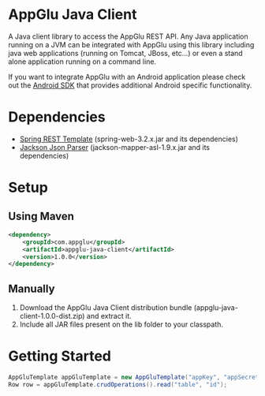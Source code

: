 # AppGlu Java Client

A Java client library to access the AppGlu REST API. 
Any Java application running on a JVM can be integrated with AppGlu using this library including java web applications (running on Tomcat, JBoss, etc...) or even a stand alone application running on a command line.

If you want to integrate AppGlu with an Android application please check out the [Android SDK](https://github.com/appglu/appglu-androidsdk/tree/master/appglu-android-sdk) that provides additional Android specific functionality.

# Dependencies

* [Spring REST Template](http://www.springsource.org/spring-framework) (spring-web-3.2.x.jar and its dependencies)
* [Jackson Json Parser](http://jackson.codehaus.org) (jackson-mapper-asl-1.9.x.jar and its dependencies)

# Setup

## Using Maven

```xml
<dependency>
    <groupId>com.appglu</groupId>
    <artifactId>appglu-java-client</artifactId>
    <version>1.0.0</version>
</dependency>
```

## Manually

1. Download the AppGlu Java Client distribution bundle (appglu-java-client-1.0.0-dist.zip) and extract it.
2. Include all JAR files present on the lib folder to your classpath.

# Getting Started

```java
AppGluTemplate appGluTemplate = new AppGluTemplate("appKey", "appSecret");
Row row = appGluTemplate.crudOperations().read("table", "id");
```
